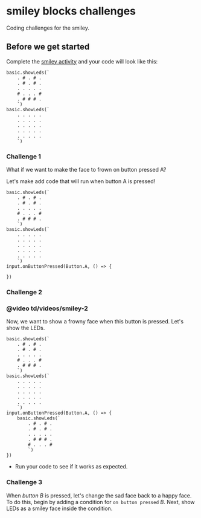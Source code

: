 # smiley blocks challenges

Coding challenges for the smiley. 

## Before we get started

Complete the [smiley activity](/lessons/smiley/activity) and your code will look like this:


```blocks
basic.showLeds(`
    . # . # .
    . # . # .
    . . . . .
    # . . . #
    . # # # .
    `)
basic.showLeds(`
    . . . . .
    . . . . .
    . . . . .
    . . . . .
    . . . . .
    `)
```


### Challenge 1

What if we want to make the face to frown on button pressed A?

Let's make add code that will run when button A is pressed!


```blocks
basic.showLeds(`
    . # . # .
    . # . # .
    . . . . .
    # . . . #
    . # # # .
    `)
basic.showLeds(`
    . . . . .
    . . . . .
    . . . . .
    . . . . .
    . . . . .
    `)
input.onButtonPressed(Button.A, () => {
    
})
```

### Challenge 2

### @video td/videos/smiley-2

Now, we want to show a frowny face when this button is pressed. Let's show the LEDs.

```blocks
basic.showLeds(`
    . # . # .
    . # . # .
    . . . . .
    # . . . #
    . # # # .
    `)
basic.showLeds(`
    . . . . .
    . . . . .
    . . . . .
    . . . . .
    . . . . .
    `)
input.onButtonPressed(Button.A, () => {
    basic.showLeds(`
        . # . # .
        . # . # .
        . . . . .
        . # # # .
        # . . . #
        `)
})

```

* Run your code to see if it works as expected.

### Challenge 3

When *button B* is pressed, let's change the sad face back to a happy face. To do this, begin by adding a condition for `on button pressed` *B*. Next, show LEDs as a smiley face inside the condition.

